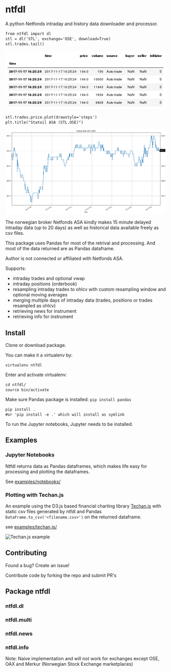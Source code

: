 # ntfdl
 A python Netfonds intraday and history data downloader and processor.

 ```
 from ntfdl import dl
 stl = dl('STL', exchange='OSE', download=True)
 stl.trades.tail()
 ```
 ![Pandas dataframe](examples/img/trades_dataframe.png)
```
stl.trades.price.plot(drawstyle='steps')
plt.title("Statoil ASA (STL.OSE)")
```
![Notebook example](examples/img/nb_stl.png)

 The norwegian broker Netfonds ASA kindly makes 15 minute delayed intraday data (up to 20 days) as well as historical data available freely as csv files.

 This package uses Pandas for most of the retrival and processing. And most of the data returned are as Pandas dataframe.

 Author is not connected or affiliated with Netfonds ASA.

 Supports:
 - intraday trades and optional vwap
 - intraday positions (orderbook)
 - resampling intraday trades to ohlcv with custom resampling window and optional moving averages
 - merging multiple days of intraday data (trades, positions or trades resampled as ohlcv)
 - retrieving news for instrument
 - retrieving info for instrument

## Install
Clone or download package.

You can make it a virtualenv by:
```
virtualenv ntfdl
```

Enter and activate virtualenv:
```
cd ntfdl/
source bin/activate
```

Make sure Pandas package is installed:
```pip install pandas```

```
pip install .
#or 'pip install -e .' which will install as symlink
```

To run the Jupyter notebooks, Jupyter needs to be installed.

## Examples

### Jupyter Notebooks

Ntfdl returns data as Pandas dataframes, which makes life easy for processing and plotting the dataframes.

See [examples/notebooks/](examples/notebooks/)

### Plotting with Techan.js
An example using the D3.js based financial charting library [Techan.js](http://techanjs.org/) with static csv files generated by ntfdl and Pandas `DataFrame.to_csv('<filename.csv>')` on the returned dataframe.

see [examples/techan.js/](examples/techan.js/)

![Techan.js example](examples/img/techan_js.png)

## Contributing
Found a bug? Create an issue!

Contribute code by forking the repo and submit PR's


## Package ntfdl

### ntfdl.dl

### ntfdl.multi

### ntfdl.news

### ntfdl.info
Note: Naive implementation and will not work for exchanges except OSE, OAX and Merkur (Norwegian Stock Exchange marketplaces)

